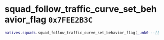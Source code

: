 # squad_follow_traffic_curve_set_behavior_flag `0x7FEE2B3C`

```lua
natives.squads.squad_follow_traffic_curve_set_behavior_flag(_unk0 --[[ integer ]], _unk1 --[[ integer ]], _unk2 --[[ integer ]], _unk3 --[[ integer ]])
```